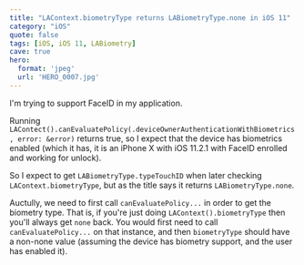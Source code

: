 ```yaml
---
title: "LAContext.biometryType returns LABiometryType.none in iOS 11"
category: "iOS"
quote: false
tags: [iOS, iOS 11, LABiometry]
cave: true
hero:
  format: 'jpeg'
  url: 'HERO_0007.jpg'
---
```

I'm trying to support FaceID in my application.

Running `LAContect().canEvaluatePolicy(.deviceOwnerAuthenticationWithBiometrics, error: &error)` returns true, so I expect that the device has biometrics enabled (which it has, it is an iPhone X with iOS 11.2.1 with FaceID enrolled and working for unlock).

So I expect to get `LABiometryType.typeTouchID` when later checking `LAContext.biometryType`, but as the title says it returns `LABiometryType.none`.

Auctully, we need to first call `canEvaluatePolicy...` in order to get the biometry type. That is, if you're just doing `LAContext().biometryType` then you'll always get `none` back. You would first need to call `canEvaluatePolicy...` on that instance, and then `biometryType` should have a non-none value (assuming the device has biometry support, and the user has enabled it).
